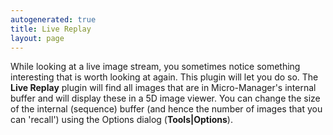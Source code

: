 ```yaml
---
autogenerated: true
title: Live Replay
layout: page
---
```


While looking at a live image stream, you sometimes notice something
interesting that is worth looking at again. This plugin will let you do
so. The **Live Replay** plugin will find all images that are in
Micro-Manager's internal buffer and will display these in a 5D image
viewer. You can change the size of the internal (sequence) buffer (and
hence the number of images that you can 'recall') using the Options
dialog (**Tools\|Options**).

  
  
  
  
  
